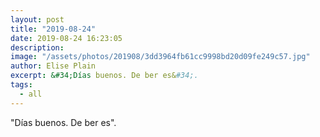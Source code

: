 ```yaml
---
layout: post
title: "2019-08-24"
date: 2019-08-24 16:23:05
description: 
image: "/assets/photos/201908/3dd3964fb61cc9998bd20d09fe249c57.jpg"
author: Elise Plain
excerpt: &#34;Días buenos. De ber es&#34;.
tags: 
  - all
---
```


&#34;Días buenos. De ber es&#34;.
<p></p>
